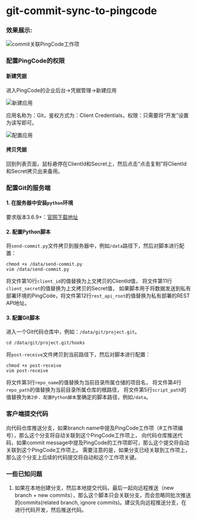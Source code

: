# git-commit-sync-to-pingcode

### 效果展示:

![commit关联PingCode工作项](https://imgtu.com/i/IAjsw4)

### 配置PingCode的权限
#### 新建凭据

进入PingCode的企业后台->凭据管理->新建应用

![新建应用](https://imgtu.com/i/IAxVPA)

应用名称为：Git，鉴权方式为：Client Credentials，权限：只需要将“开发”设置为读写即可。

![配置应用](https://imgtu.com/i/IAxY2q)

#### 拷贝凭据

回到列表页面，鼠标悬停在ClientId和Secret上，然后点击“点击复制”将ClientId和Secret拷贝出来备用。

### 配置Git的服务端
#### 1. 在服务器中安装`python`环境

要求版本3.6.9+：[官网下载地址](https://www.python.org/)

#### 2. 配置Python脚本

将`send-commit.py`文件拷贝到服务器中，例如`/data`路径下，然后对脚本进行配置：
```
chmod +x /data/send-commit.py
vim /data/send-commit.py
```
将文件第10行`client_id`的值替换为上文拷贝的ClientId值，
将文件第11行`client_secret`的值替换为上文拷贝的Secret值，
如果脚本用于将数据发送到私有部署环境的PingCode，将文件第12行`rest_api_root`的值替换为私有部署的REST API地址。

#### 3. 配置Git脚本

进入一个Git代码仓库中，例如：`/data/git/project.git`。
```
cd /data/git/project.git/hooks
```
将`post-receive`文件拷贝到当前路径下，然后对脚本进行配置：
```
chmod +x post-receive
vim post-receive
```
将文件第3行`repo_name`的值替换为当前目录所属仓储的项目名，
将文件第4行`repo_path`的值替换为当前目录所属仓库的根路径，
将文件第5行`script_path`的值替换为`第2步. 配置Python脚本`里确定的脚本路径，例如`/data`。

### 客户端提交代码

向代码仓库推送分支，如果branch name中提及PingCode工作项（#工作项编号），那么这个分支将自动关联到这个PingCode工作项上，
向代码仓库推送代码，如果commit message中提及PingCode的工作项即可，那么这个提交将自动关联到这个PingCode工作项上。
需要注意的是，如果分支已经关联到工作项上，那么这个分支上后续的代码提交将自动和这个工作项关键。

### 一些已知问题
1. 如果在本地创建分支，然后本地提交代码，最后一起向远程推送（new branch + new commits），那么这个脚本只会关联分支，而会忽略同批次推送的commits(related branch, ignore commits)。建议先向远程推送分支，在进行代码开发，然后推送代码。
